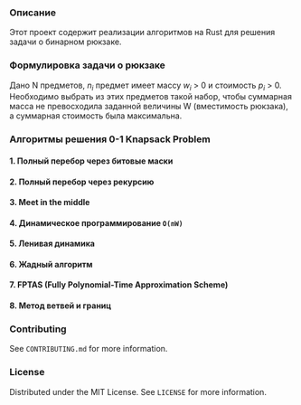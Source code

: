 ### Описание

Этот проект содержит реализации алгоритмов на Rust для решения задачи о бинарном рюкзаке. 

### Формулировка задачи о рюкзаке
Дано N предметов, $n_i$ предмет имеет массу $w_i$ > 0 и стоимость $p_i$ > 0. Необходимо выбрать из этих предметов такой набор, чтобы суммарная масса не превосходила заданной величины W (вместимость рюкзака), а суммарная стоимость была максимальна.

### Алгоритмы решения 0-1 Knapsack Problem

#### 1. **Полный перебор через битовые маски**
#### 2. **Полный перебор через рекурсию**
#### 3. **Meet in the middle**
#### 4. **Динамическое программирование `O(nW)`**
#### 5. **Ленивая динамика**
#### 6. **Жадный алгоритм**
#### 7. **FPTAS (Fully Polynomial-Time Approximation Scheme)**
#### 8. **Метод ветвей и границ**

### Contributing

See `CONTRIBUTING.md` for more information.

### License

Distributed under the MIT License. See `LICENSE` for more information.


